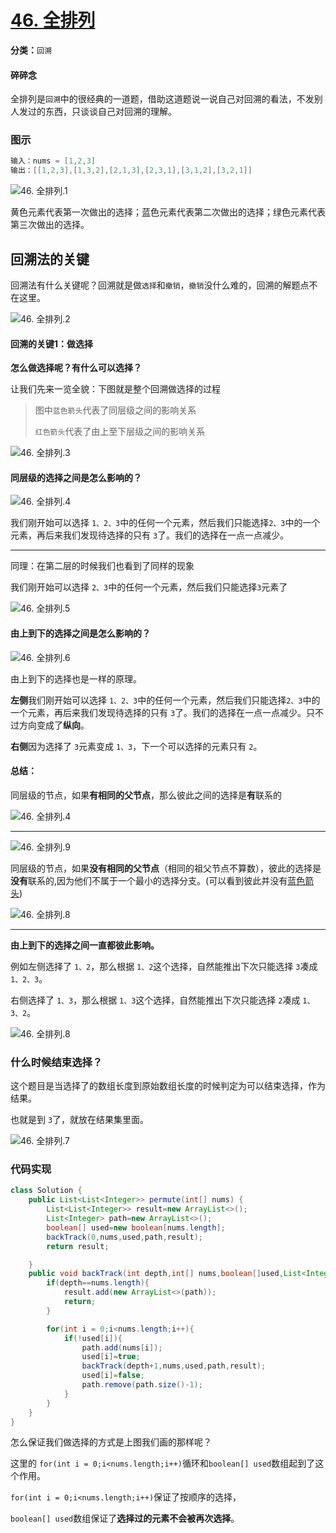 # [46. 全排列](https://leetcode-cn.com/problems/permutations/)

**分类：**`回溯`

#### 碎碎念

全排列是`回溯`中的很经典的一道题，借助这道题说一说自己对回溯的看法，不发别人发过的东西，只谈谈自己对回溯的理解。

### 图示

```c
输入：nums = [1,2,3]
输出：[[1,2,3],[1,3,2],[2,1,3],[2,3,1],[3,1,2],[3,2,1]]
```

![46. 全排列.1](http://drawbed.itlearn.club/uPic/46.%20%E5%85%A8%E6%8E%92%E5%88%97.1.png)

黄色元素代表第一次做出的选择；蓝色元素代表第二次做出的选择；绿色元素代表第三次做出的选择。

## 回溯法的关键

回溯法有什么关键呢？回溯就是做`选择`和`撤销`，`撤销`没什么难的，回溯的解题点不在这里。

![46. 全排列.2](http://drawbed.itlearn.club/uPic/46.%20%E5%85%A8%E6%8E%92%E5%88%97.2.png)

#### 回溯的关键1：做选择

**怎么做选择呢？有什么可以选择？**

让我们先来一览全貌：下图就是整个回溯做选择的过程

> 图中`蓝色箭头`代表了同层级之间的影响关系
>
> `红色箭头`代表了由上至下层级之间的影响关系

![46. 全排列.3](http://drawbed.itlearn.club/uPic/46.%20%E5%85%A8%E6%8E%92%E5%88%97.3.png)

#### 同层级的选择之间是怎么影响的？

![46. 全排列.4](http://drawbed.itlearn.club/uPic/46.%20%E5%85%A8%E6%8E%92%E5%88%97.4.png)

我们刚开始可以选择 `1、2、3`中的任何一个元素，然后我们只能选择`2、3`中的一个元素，再后来我们发现待选择的只有 `3`了。我们的选择在一点一点减少。

****

同理：在第二层的时候我们也看到了同样的现象

我们刚开始可以选择 `2、3`中的任何一个元素，然后我们只能选择`3`元素了

![46. 全排列.5](http://drawbed.itlearn.club/uPic/46.%20%E5%85%A8%E6%8E%92%E5%88%97.5.png)

#### 由上到下的选择之间是怎么影响的？

![46. 全排列.6](http://drawbed.itlearn.club/uPic/46.%20%E5%85%A8%E6%8E%92%E5%88%97.6.png)

由上到下的选择也是一样的原理。

**左侧**我们刚开始可以选择 `1、2、3`中的任何一个元素，然后我们只能选择`2、3`中的一个元素，再后来我们发现待选择的只有 `3`了。我们的选择在一点一点减少。只不过方向变成了**纵向**。

**右侧**因为选择了 `3`元素变成 `1、3`，下一个可以选择的元素只有 `2`。

#### 总结：

同层级的节点，如果**有相同的父节点**，那么彼此之间的选择是**有**联系的

![46. 全排列.4](http://drawbed.itlearn.club/uPic/46.%20%E5%85%A8%E6%8E%92%E5%88%97.4.png)

****

![46. 全排列.9](http://drawbed.itlearn.club/uPic/46.%20%E5%85%A8%E6%8E%92%E5%88%97.9.png)

同层级的节点，如果**没有相同的父节点**（相同的祖父节点不算数），彼此的选择是**没有**联系的,因为他们不属于一个最小的选择分支。(可以看到彼此并没有<u>蓝色箭头</u>)

![46. 全排列.8](http://drawbed.itlearn.club/uPic/46.%20%E5%85%A8%E6%8E%92%E5%88%97.8.png)

****

**由上到下的选择之间一直都彼此影响。**

例如左侧选择了 `1、2`，那么根据 `1、2`这个选择，自然能推出下次只能选择 `3`凑成 `1、2、3`。

右侧选择了 `1、3`，那么根据 `1、3`这个选择，自然能推出下次只能选择 `2`凑成 `1、3、2`。

![46. 全排列.8](http://drawbed.itlearn.club/uPic/46.%20%E5%85%A8%E6%8E%92%E5%88%97.8.png)

### 什么时候结束选择？

这个题目是当选择了的数组长度到原始数组长度的时候判定为可以结束选择，作为结果。

也就是到 `3`了，就放在结果集里面。

![46. 全排列.7](http://drawbed.itlearn.club/uPic/46.%20%E5%85%A8%E6%8E%92%E5%88%97.7.png)

### 代码实现

```java
class Solution {
    public List<List<Integer>> permute(int[] nums) {
        List<List<Integer>> result=new ArrayList<>();
        List<Integer> path=new ArrayList<>();
        boolean[] used=new boolean[nums.length];
        backTrack(0,nums,used,path,result);
        return result;

    }
    public void backTrack(int depth,int[] nums,boolean[]used,List<Integer> path,List<List<Integer>> result){
        if(depth==nums.length){
            result.add(new ArrayList<>(path));
            return;
        }

        for(int i = 0;i<nums.length;i++){ 
            if(!used[i]){
                path.add(nums[i]);
                used[i]=true;
                backTrack(depth+1,nums,used,path,result);
                used[i]=false;
                path.remove(path.size()-1);
            }
        }
    }
}
```

怎么保证我们做选择的方式是上图我们画的那样呢？

这里的 `for(int i = 0;i<nums.length;i++)`循环和`boolean[] used`数组起到了这个作用。

 `for(int i = 0;i<nums.length;i++)`保证了按顺序的选择，

`boolean[] used`数组保证了**选择过的元素不会被再次选择**。



